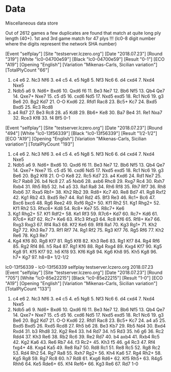 # Data
Miscellaneous data store

Out of 2612 games a few duplicates are found that match at quite long ply length (40+).
1st and 3rd game match for 47 plys !!!
(lc0-8 digit number where the digits represent the network SHA number)

[Event "selfplay"]
[Site "testserver.lczero.org"]
[Date "2018.07.23"]
[Round "319"]
[White "lc0-04700e59"]
[Black "lc0-04700e59"]
[Result "0-1"]
[ECO "A19"]
[Opening "English"]
[Variation "Mikenas-Carls, Sicilian variation"]
[TotalPlyCount "66"]

1. c4 e6 2. Nc3 Nf6 3. e4 c5 4. e5 Ng8 5. Nf3 Nc6 6. d4 cxd4 7. Nxd4 Nxe5
8. Ndb5 a6 9. Nd6+ Bxd6 10. Qxd6 f6 11. Be3 Ne7 12. Bb6 Nf5 13. Qb4 Qe7 14.
Qxe7+ Nxe7 15. c5 d5 16. cxd6 Nd5 17. Nxd5 exd5 18. Rc1 Nc6 19. g3 Be6 20.
Bg2 Kd7 21. O-O Kxd6 22. Rfd1 Rac8 23. Bc5+ Kc7 24. Bxd5 Bxd5 25. Rc3 Rcd8
26. a4 Rd7 27. Be3 Rc8 28. a5 Kd8 29. Bb6+ Ke8 30. Ba7 Be4 31. Re1 Nxa7 32.
Rce3 Kf8 33. f4 Bf5 0-1

[Event "selfplay"]
[Site "testserver.lczero.org"]
[Date "2018.07.23"]
[Round "494"]
[White "lc0-13f56339"]
[Black "lc0-13f56339"]
[Result "1/2-1/2"]
[ECO "A19"]
[Opening "English"]
[Variation "Mikenas-Carls, Sicilian variation"]
[TotalPlyCount "193"]

1. c4 e6 2. Nc3 Nf6 3. e4 c5 4. e5 Ng8 5. Nf3 Nc6 6. d4 cxd4 7. Nxd4 Nxe5
8. Ndb5 a6 9. Nd6+ Bxd6 10. Qxd6 f6 11. Be3 Ne7 12. Bb6 Nf5 13. Qb4 Qe7 14.
Qxe7+ Nxe7 15. c5 d5 16. cxd6 Nd5 17. Nxd5 exd5 18. Rc1 Nc6 19. g3 Be6 20.
Bg2 Kf8 21. O-O Ke8 22. Rc5 Kd7 23. a4 Kxd6 24. Rd1 Ne7 25. Rc7 Rab8 26. b4
Nc8 27. a5 Nxb6 28. axb6 Rhc8 29. Rxg7 Rc4 30. Rxh7 Rxb4 31. Rh5 Rb5 32. h4
a5 33. Ra1 Ra8 34. Rh6 Rf8 35. Rh7 Rf7 36. Rh8 Rxb6 37. Rxa5 Rb1+ 38. Kh2
Rb2 39. Rd8+ Kc7 40. Re8 Bd7 41. Rg8 Rxf2 42. Kg1 Rb2 43. Bxd5 Re7 44. Ra1
Rd2 45. Bf3 Re3 46. Rc1+ Bc6 47. Bxc6 bxc6 48. Rg6 Ree2 49. Rxf6 Rg2+ 50.
Kf1 Rh2 51. Kg1 Rhg2+ 52. Kf1 Rh2 53. Rfxc6+ Kd8 54. Rc8+ Ke7 55. R8c7+ Ke6
56. Kg1 Rhg2+ 57. Kf1 Rdf2+ 58. Ke1 Rf3 59. R7c6+ Kd7 60. Rc7+ Kd6 61.
R7c6+ Kd7 62. Rc7+ Ke6 63. R1c3 Rfxg3 64. Rc8 Kf6 65. Rf8+ Ke7 66. Rxg3
Rxg3 67. Rf4 Ra3 68. Kf2 Ke6 69. Rf8 Ra1 70. Kg3 Rg1+ 71. Kh2 Rg7 72. Kh3
Re7 73. Rf1 Rf7 74. Rg1 Rf2 75. Rg3 Kf7 76. Rg5 Rf6 77. Kh2 Re6 78. Kg3 Re7
79. Kg4 Kf6 80. Rg8 Kf7 81. Rg5 Kf8 82. Kh3 Re6 83. Rg1 Kf7 84. Rg4 Rf6 85.
Rg2 Rf4 86. h5 Ra4 87. Rg1 Kf6 88. Rg4 Rxg4 89. Kxg4 Kf7 90. Kg5 Kg8 91.
Kf5 Kf7 92. h6 Kf8 93. Kf6 Kg8 94. Kg6 Kh8 95. Kh5 Kg8 96. h7+ Kg7 97.
h8=B+ 1/2-1/2

lc0-13f56339 - lc0-13f56339 selfplay testserver.lczero.org 2018.07.23
[Event "selfplay"]
[Site "testserver.lczero.org"]
[Date "2018.07.23"]
[Round "705"]
[White "lc0-85e22215"]
[Black "lc0-85e22215"]
[Result "1-0"]
[ECO "A19"]
[Opening "English"]
[Variation "Mikenas-Carls, Sicilian variation"]
[TotalPlyCount "133"]

1. c4 e6 2. Nc3 Nf6 3. e4 c5 4. e5 Ng8 5. Nf3 Nc6 6. d4 cxd4 7. Nxd4 Nxe5
8. Ndb5 a6 9. Nd6+ Bxd6 10. Qxd6 f6 11. Be3 Ne7 12. Bb6 Nf5 13. Qb4 Qe7 14.
Qxe7+ Nxe7 15. c5 d5 16. cxd6 Nd5 17. Nxd5 exd5 18. Rc1 Nc6 19. g3 Be6 20.
Bg2 Kd7 21. O-O Kxd6 22. Rfd1 Rac8 23. Bc5+ Kc7 24. a4 a5 25. Bxd5 Bxd5 26.
Rxd5 Rcd8 27. Rh5 b6 28. Be3 Kb7 29. Rb5 Nd4 30. Bxd4 Rxd4 31. b3 Rhd8 32.
Kg2 Re4 33. h4 Rd7 34. h5 Rd3 35. h6 g6 36. Rc2 Rdd4 37. Kh3 Re6 38. Rb2
Rc6 39. Re2 Rd7 40. b4 axb4 41. Rxb4 Rc5 42. Kg2 Ka6 43. Re6 Rb7 44. f3
Rc2+ 45. Kh3 f5 46. g4 Rc3 47. Rf4 fxg4+ 48. Kxg4 Ka5 49. Re8 Ra7 50. Rd8
Rc1 51. Re8 Rc5 52. Rg8 Rc2 53. Rd4 Rh2 54. Rg7 Ra8 55. Rxh7 Rg2+ 56. Kh4
Ka6 57. Rg4 Rh2+ 58. Kg5 Rg8 59. Rg7 Rc8 60. h7 Rd8 61. Kxg6 Rd6+ 62. Kf5
Rh5+ 63. R4g5 Rhh6 64. Ke5 Rde6+ 65. Kf4 Ref6+ 66. Kg3 Re6 67. Rd7 1-0

